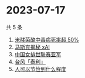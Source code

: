 # 2023-07-17

共 5 条

<!-- BEGIN -->
<!-- 最后更新时间 Mon Jul 17 2023 11:23:57 GMT+0800 (China Standard Time) -->

1. [米酵菌酸中毒病死率超 50%](https://www.zhihu.com/search?q=%E7%B1%B3%E9%85%B5%E8%8F%8C%E9%85%B8%E4%B8%AD%E6%AF%92%E7%97%85%E6%AD%BB%E7%8E%87%E8%B6%85%2050%25)
1. [马斯克揭秘 xAI](https://www.zhihu.com/search?q=%E9%A9%AC%E6%96%AF%E5%85%8B%E6%8F%AD%E7%A7%98%20xAI)
1. [中国女排世联赛亚军](https://www.zhihu.com/search?q=%E4%B8%AD%E5%9B%BD%E5%A5%B3%E6%8E%92%E4%B8%96%E8%81%94%E8%B5%9B%E4%BA%9A%E5%86%9B)
1. [台风「泰利」](https://www.zhihu.com/search?q=%E5%8F%B0%E9%A3%8E%E3%80%8C%E6%B3%B0%E5%88%A9%E3%80%8D)
1. [人可以节俭到什么程度](https://www.zhihu.com/search?q=%E4%BA%BA%E5%8F%AF%E4%BB%A5%E8%8A%82%E4%BF%AD%E5%88%B0%E4%BB%80%E4%B9%88%E7%A8%8B%E5%BA%A6)

<!-- END -->
